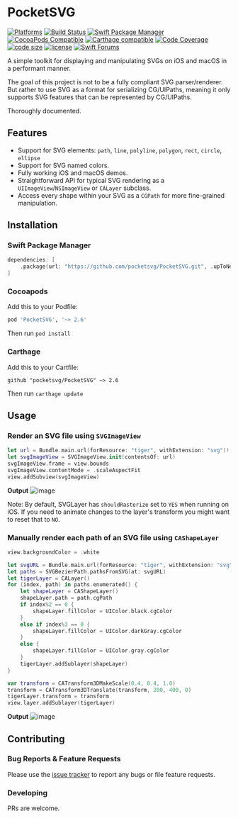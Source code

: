 # PocketSVG

[![Platforms](https://img.shields.io/badge/Platforms-macOS_iOS_tvOS_watchOS-green?style=flat-square)](https://img.shields.io/badge/Platforms-macOS_iOS_tvOS_watchOS-green?style=flat-square)
[![Build Status](https://github.com/pocketsvg/pocketsvg/workflows/CI/badge.svg)](https://github.com/pocketsvg/PocketSVG/actions) 
[![Swift Package Manager](https://img.shields.io/badge/Swift_Package_Manager-compatible-orange?style=flat-square)](https://img.shields.io/badge/Swift_Package_Manager-compatible-orange?style=flat-square)
[![CocoaPods Compatible](https://img.shields.io/cocoapods/v/PocketSVG.svg)](https://cocoapods.org/pods/PocketSVG) 
[![Carthage compatible](https://img.shields.io/badge/Carthage-compatible-4BC51D.svg?style=flat)](https://github.com/Carthage/Carthage) 
[![Code Coverage](https://img.shields.io/cocoapods/metrics/doc-percent/PocketSVG.svg)](http://cocoadocs.org/docsets/PocketSVG) 
[![code size](https://img.shields.io/github/languages/code-size/pocketsvg/pocketsvg.svg)](#) 
[![license](https://img.shields.io/github/license/pocketsvg/pocketsvg.svg)](https://github.com/pocketsvg/PocketSVG/blob/master/LICENSE)
[![Swift Forums](https://img.shields.io/badge/Swift_Forums-PocketSVG-orange?style=flat-square)](https://youtu.be/iik25wqIuFo)


A simple toolkit for displaying and manipulating SVGs on iOS and macOS in a performant manner.

The goal of this project is not to be a fully compliant SVG parser/renderer. But rather to use SVG as a format for serializing CG/UIPaths, meaning it only supports SVG features that can be represented by CG/UIPaths.

Thoroughly documented.

## Features

* Support for SVG elements: `path`, `line`, `polyline`, `polygon`, `rect`, `circle`, `ellipse`
* Support for SVG named colors.
* Fully working iOS and macOS demos.
* Straightforward API for typical SVG rendering as a `UIImageView`/`NSImageView` or `CALayer` subclass.
* Access every shape within your SVG as a `CGPath` for more fine-grained manipulation.


## Installation

### Swift Package Manager

```swift
dependencies: [
    .package(url: "https://github.com/pocketsvg/PocketSVG.git", .upToNextMajor(from: "2.6.0"))
]
```

### Cocoapods

Add this to your Podfile:
```ruby
pod 'PocketSVG', '~> 2.6'
```

Then run `pod install`

### Carthage

Add this to your Cartfile:
```
github "pocketsvg/PocketSVG" ~> 2.6
```

Then run `carthage update`

## Usage

### Render an SVG file using `SVGImageView`

```swift
let url = Bundle.main.url(forResource: "tiger", withExtension: "svg")!
let svgImageView = SVGImageView.init(contentsOf: url)
svgImageView.frame = view.bounds
svgImageView.contentMode = .scaleAspectFit
view.addSubview(svgImageView)
```

**Output**
![image](https://user-images.githubusercontent.com/1756909/38315263-6664fe64-3828-11e8-8d49-1e0c52f3d4e2.png)

Note: By default, SVGLayer has `shouldRasterize` set to `YES` when running on iOS. If you need to animate changes to the layer's transform you might want to reset that to `NO`.


### Manually render each path of an SVG file using `CAShapeLayer`

```swift
view.backgroundColor = .white

let svgURL = Bundle.main.url(forResource: "tiger", withExtension: "svg")!
let paths = SVGBezierPath.pathsFromSVG(at: svgURL)
let tigerLayer = CALayer()
for (index, path) in paths.enumerated() {
    let shapeLayer = CAShapeLayer()
    shapeLayer.path = path.cgPath
    if index%2 == 0 {
        shapeLayer.fillColor = UIColor.black.cgColor
    }
    else if index%3 == 0 {
        shapeLayer.fillColor = UIColor.darkGray.cgColor
    }
    else {
        shapeLayer.fillColor = UIColor.gray.cgColor
    }
    tigerLayer.addSublayer(shapeLayer)
}

var transform = CATransform3DMakeScale(0.4, 0.4, 1.0)
transform = CATransform3DTranslate(transform, 200, 400, 0)
tigerLayer.transform = transform
view.layer.addSublayer(tigerLayer)
```

**Output**
![image](https://user-images.githubusercontent.com/1756909/38315982-f3f7017c-3829-11e8-9c7f-420eb15e727e.png)

## Contributing

### Bug Reports & Feature Requests

Please use the [issue tracker](https://github.com/arielelkin/pocketsvg/issues) to report any bugs or file feature requests.

### Developing

PRs are welcome.
